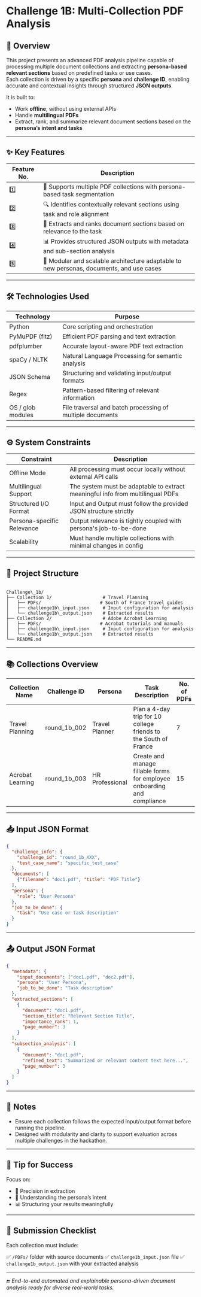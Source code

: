 # Challenge 1B: Multi-Collection PDF Analysis

## 🧠 Overview

This project presents an advanced PDF analysis pipeline capable of processing multiple document collections and extracting **persona-based relevant sections** based on predefined tasks or use cases.  
Each collection is driven by a specific **persona** and **challenge ID**, enabling accurate and contextual insights through structured **JSON outputs**.

It is built to:
- Work **offline**, without using external APIs  
- Handle **multilingual PDFs**  
- Extract, rank, and summarize relevant document sections based on the **persona’s intent and tasks**

---

## ✨ Key Features

| Feature No. | Description                                                                                      |
|-------------|--------------------------------------------------------------------------------------------------|
| 1️⃣         | 📂 Supports multiple PDF collections with persona-based task segmentation                         |
| 2️⃣         | 🔍 Identifies contextually relevant sections using task and role alignment                        |
| 3️⃣         | 🧠 Extracts and ranks document sections based on relevance to the task                            |
| 4️⃣         | 📊 Provides structured JSON outputs with metadata and sub-section analysis                        |
| 5️⃣         | 🔁 Modular and scalable architecture adaptable to new personas, documents, and use cases          |

---

## 🛠 Technologies Used

| Technology        | Purpose                                                               |
|-------------------|-----------------------------------------------------------------------|
| Python            | Core scripting and orchestration                                     |
| PyMuPDF (fitz)    | Efficient PDF parsing and text extraction                            |
| pdfplumber        | Accurate layout-aware PDF text extraction                            |
| spaCy / NLTK      | Natural Language Processing for semantic analysis                    |
| JSON Schema       | Structuring and validating input/output formats                      |
| Regex             | Pattern-based filtering of relevant information                      |
| OS / glob modules | File traversal and batch processing of multiple documents            |

---

## ⚙️ System Constraints

| Constraint                        | Description                                                                 |
|-----------------------------------|-----------------------------------------------------------------------------|
| Offline Mode                     | All processing must occur locally without external API calls                |
| Multilingual Support             | The system must be adaptable to extract meaningful info from multilingual PDFs |
| Structured I/O Format            | Input and Output must follow the provided JSON structure strictly           |
| Persona-specific Relevance      | Output relevance is tightly coupled with persona's job-to-be-done           |
| Scalability                     | Must handle multiple collections with minimal changes in config              |

---

## 📁 Project Structure

```

Challenge\_1b/
├── Collection 1/                   # Travel Planning
│   ├── PDFs/                      # South of France travel guides
│   ├── challenge1b\_input.json     # Input configuration for analysis
│   └── challenge1b\_output.json    # Extracted results
├── Collection 2/                   # Adobe Acrobat Learning
│   ├── PDFs/                      # Acrobat tutorials and manuals
│   ├── challenge1b\_input.json     # Input configuration for analysis
│   └── challenge1b\_output.json    # Extracted results
└── README.md

````

---

## 📚 Collections Overview

| Collection Name   | Challenge ID     | Persona          | Task Description                                                                     | No. of PDFs |
|-------------------|------------------|------------------|----------------------------------------------------------------------------------------|-------------|
| Travel Planning    | round_1b_002     | Travel Planner    | Plan a 4-day trip for 10 college friends to the South of France                        | 7           |
| Acrobat Learning   | round_1b_003     | HR Professional   | Create and manage fillable forms for employee onboarding and compliance                | 15          |

---

## 📥 Input JSON Format

```json
{
  "challenge_info": {
    "challenge_id": "round_1b_XXX",
    "test_case_name": "specific_test_case"
  },
  "documents": [
    {"filename": "doc1.pdf", "title": "PDF Title"}
  ],
  "persona": {
    "role": "User Persona"
  },
  "job_to_be_done": {
    "task": "Use case or task description"
  }
}
````

---

## 📤 Output JSON Format

```json
{
  "metadata": {
    "input_documents": ["doc1.pdf", "doc2.pdf"],
    "persona": "User Persona",
    "job_to_be_done": "Task description"
  },
  "extracted_sections": [
    {
      "document": "doc1.pdf",
      "section_title": "Relevant Section Title",
      "importance_rank": 1,
      "page_number": 3
    }
  ],
  "subsection_analysis": [
    {
      "document": "doc1.pdf",
      "refined_text": "Summarized or relevant content text here...",
      "page_number": 3
    }
  ]
}
```

---

## 📌 Notes

* Ensure each collection follows the expected input/output format before running the pipeline.
* Designed with modularity and clarity to support evaluation across multiple challenges in the hackathon.

---

## 🧠 Tip for Success

Focus on:

* 🔎 Precision in extraction
* 🤖 Understanding the persona’s intent
* 📊 Structuring your results meaningfully

---

## 🏁 Submission Checklist

Each collection must include:

✅ `/PDFs/` folder with source documents
✅ `challenge1b_input.json` file
✅ `challenge1b_output.json` with your extracted analysis

---

🔚 *End-to-end automated and explainable persona-driven document analysis ready for diverse real-world tasks.*


